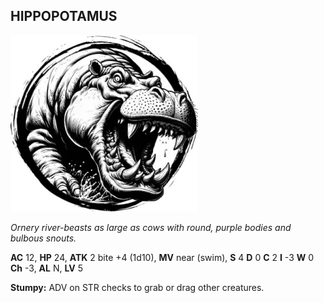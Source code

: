 ## HIPPOPOTAMUS

![](images/hippopotamus.webp)

_Ornery river-beasts as large as cows with round, purple bodies and bulbous snouts._

**AC** 12, **HP** 24, **ATK** 2 bite +4 (1d10), **MV** near (swim), **S** 4 **D** 0 **C** 2 **I** -3 **W** 0 **Ch** -3, **AL** N, **LV** 5

**Stumpy:** ADV on STR checks to grab or drag other creatures.

